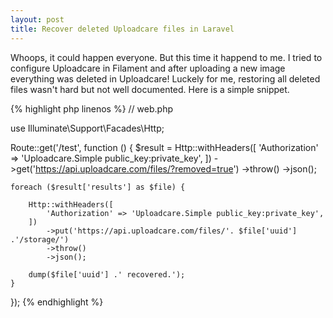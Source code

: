 ```yaml
---
layout: post
title: Recover deleted Uploadcare files in Laravel
---
```


Whoops, it could happen everyone. But this time it happend to me. I tried to configure Uploadcare in Filament and after uploading a new image everything was deleted in Uploadcare! Luckely for me, restoring all deleted files wasn't hard but not well documented. Here is a simple snippet.

<!--break-->

{% highlight php linenos %}
// web.php

use Illuminate\Support\Facades\Http;

Route::get('/test', function () {
    $result = Http::withHeaders([
            'Authorization' => 'Uploadcare.Simple public_key:private_key',
        ])
        ->get('https://api.uploadcare.com/files/?removed=true')
        ->throw()
        ->json();

    foreach ($result['results'] as $file) {

        Http::withHeaders([
            'Authorization' => 'Uploadcare.Simple public_key:private_key',
        ])
            ->put('https://api.uploadcare.com/files/'. $file['uuid'] .'/storage/')
            ->throw()
            ->json();

        dump($file['uuid'] .' recovered.');
    }
});
{% endhighlight %}
